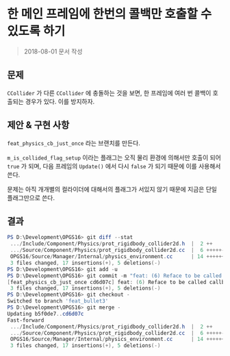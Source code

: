 # 한 메인 프레임에 한번의 콜백만 호출할 수 있도록 하기

> 2018-08-01 문서 작성

## 문제

`CCollider` 가 다른 `CCollider` 에 충돌하는 것을 보면, 한 프레임에 여러 번 콜백이 호출되는 경우가 있다. 이를 방지하자.

## 제안 & 구현 사항

`feat_physics_cb_just_once` 라는 브랜치를 만든다.

`m_is_collided_flag_setup` 이라는 플래그는 오직 물리 환경에 의해서만 호출이 되어 `true` 가 되며, 다음 프레임의 `Update()` 에서 다시 `false` 가 되기 때문에 이를 사용해서 쓴다.

문제는 아직 개개별의 컬라이더에 대해서의 플래그가 서있지 않기 때문에 지금은 단일 플래그만으로 쓴다.

## 결과

``` powershell
PS D:\Development\OPGS16> git diff --stat
 .../Include/Component/Physics/prot_rigidbody_collider2d.h  |  2 ++
 .../Source/Component/Physics/prot_rigidbody_collider2d.cc  |  6 +++++-
 OPGS16/Source/Manager/Internal/physics_environment.cc      | 14 ++++++++++----
 3 files changed, 17 insertions(+), 5 deletions(-)
PS D:\Development\OPGS16> git add -u
PS D:\Development\OPGS16> git commit -m "feat: (6) Reface to be called callback function just once per frame."
[feat_physics_cb_just_once cd6d07c] feat: (6) Reface to be called callback function just once per frame.
 3 files changed, 17 insertions(+), 5 deletions(-)
PS D:\Development\OPGS16> git checkout -
Switched to branch 'feat_bullet3'
PS D:\Development\OPGS16> git merge -
Updating b5f0de7..cd6d07c
Fast-forward
 .../Include/Component/Physics/prot_rigidbody_collider2d.h  |  2 ++
 .../Source/Component/Physics/prot_rigidbody_collider2d.cc  |  6 +++++-
 OPGS16/Source/Manager/Internal/physics_environment.cc      | 14 ++++++++++----
 3 files changed, 17 insertions(+), 5 deletions(-)
```

